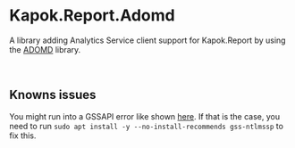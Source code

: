 Kapok.Report.Adomd
==================

A library adding Analytics Service client support for Kapok.Report by using the [ADOMD](https://learn.microsoft.com/en-us/analysis-services/client-libraries?view=asallproducts-allversions) library.

&nbsp;

Knowns issues
-------------
You might run into a GSSAPI error like shown [here](https://github.com/dotnet/runtime/issues/31579).
If that is the case, you need to run `sudo apt install -y --no-install-recommends gss-ntlmssp` to fix this.
